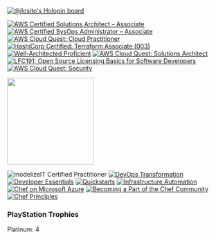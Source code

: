 [![@jlosito's Holopin board](https://holopin.me/jlosito)](https://holopin.io/@jlosito)

<!--START_SECTION:badges-->

[![AWS Certified Solutions Architect – Associate](https://images.credly.com/size/110x110/images/0e284c3f-5164-4b21-8660-0d84737941bc/image.png)](http://www.credly.com/badges/eeba9828-06ec-4923-bf0b-a42e071735fb "AWS Certified Solutions Architect – Associate")
[![AWS Certified SysOps Administrator – Associate](https://images.credly.com/size/110x110/images/f0d3fbb9-bfa7-4017-9989-7bde8eaf42b1/image.png)](http://www.credly.com/badges/5c2476a3-b624-4c74-b116-d9a00c9afc46 "AWS Certified SysOps Administrator – Associate")
[![AWS Cloud Quest: Cloud Practitioner](https://images.credly.com/size/110x110/images/2784d0d8-327c-406f-971e-9f0e15097003/image.png)](http://www.credly.com/badges/b28233e2-1376-4b18-9520-59e4f6051a4c "AWS Cloud Quest: Cloud Practitioner")
[![HashiCorp Certified: Terraform Associate (003)](https://images.credly.com/size/110x110/images/85b9cfc4-257a-4742-878c-4f7ab4a2631b/image.png)](http://www.credly.com/badges/dbde44e9-d49e-42c2-9005-30fc38656a4f "HashiCorp Certified: Terraform Associate (003)")
[![Well-Architected Proficient](https://images.credly.com/size/110x110/images/b870667f-00a3-48d7-b988-9c02b441b883/image.png)](http://www.credly.com/badges/ae7796a4-bffc-4e30-b2c6-b2e6c68aa4ce "Well-Architected Proficient")
[![AWS Cloud Quest: Solutions Architect](https://images.credly.com/size/110x110/images/9e9e7ef7-384f-4636-8743-1b89a68fb46b/image.png)](http://www.credly.com/badges/207bf70d-2ccf-4bc6-9a16-1cd337014791 "AWS Cloud Quest: Solutions Architect")
[![LFC191: Open Source Licensing Basics for Software Developers](https://images.credly.com/size/110x110/images/4c76f677-fd18-4d7b-aec9-591123bfcc9a/Training_Badges_Master_osbestpractices.png)](http://www.credly.com/badges/c0dd2299-ce3b-46c4-bd8c-563c73fd1e32 "LFC191: Open Source Licensing Basics for Software Developers")
[![AWS Cloud Quest: Security](https://images.credly.com/size/110x110/images/e66468bd-5a58-4136-8fb5-994e13501cf5/image.png)](http://www.credly.com/badges/7530fc32-962f-4f0e-8d51-8baa41e38e9f "AWS Cloud Quest: Security")
<!--END_SECTION:badges-->
<img src="https://www.modelizeit.com/img/modelizeIT-badge-certified-PRACTITIONER.png" width="200" height="200">

![modelizeIT Certified Practitioner](https://www.modelizeit.com/img/modelizeIT-badge-certified-PRACTITIONER.png)
[![DevOps Transformation](https://api.badgr.io/public/assertions/1Urc6sIwSKOIF50EgulmRw/image)](https://api.badgr.io/public/assertions/1Urc6sIwSKOIF50EgulmRw?identity__email=lositojohnj%40gmail.com)
[![Developer Essentials](https://api.badgr.io/public/assertions/mmKhpGzoShGxAXjhG7xhHw/image)](https://api.badgr.io/public/assertions/mmKhpGzoShGxAXjhG7xhHw?identity__email=lositojohnj%40gmail.com)
[![Quickstarts](https://api.badgr.io/public/assertions/2ckDJdKFQ6Khisw6nqv1Gg/image)](https://api.badgr.io/public/assertions/2ckDJdKFQ6Khisw6nqv1Gg?identity__email=lositojohnj%40gmail.com)
[![Infrastructure Automation](https://api.badgr.io/public/assertions/ed5S4UteQsKdhAX5sPQJ8A/image)](https://api.badgr.io/public/assertions/ed5S4UteQsKdhAX5sPQJ8A?identity__email=lositojohnj%40gmail.com)
[![Chef on Microsoft Azure](https://api.badgr.io/public/assertions/zJ4Fu3epSLaSVO2A1OEiuA/image)](https://api.badgr.io/public/assertions/zJ4Fu3epSLaSVO2A1OEiuA?identity__email=lositojohnj%40gmail.com)
[![Becoming a Part of the Chef Community](https://api.badgr.io/public/assertions/bdChpMSkRp6Zg0-6KDzcjg/image)](https://api.badgr.io/public/assertions/bdChpMSkRp6Zg0-6KDzcjg?identity__email=lositojohnj%40gmail.com)
[![Chef Principles](https://api.badgr.io/public/assertions/bWi9zQe2QOmZSE5svPERew/image)](https://api.badgr.io/public/assertions/bWi9zQe2QOmZSE5svPERew?identity__email=lositojohnj%40gmail.com)

### PlayStation Trophies
<!--START_SECTION:psn-->
Platinum: 4
<!--END_SECTION:psn-->
